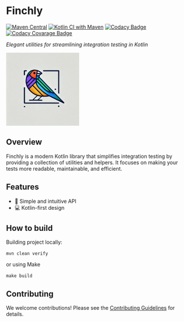 # Finchly

[![Maven Central](https://img.shields.io/maven-central/v/me.kpavlov.finchly/root)](https://repo1.maven.org/maven2/me/kpavlov/finchly/)
[![Kotlin CI with Maven](https://github.com/kpavlov/finchly/actions/workflows/maven.yml/badge.svg?branch=main)](https://github.com/kpavlov/finchly/actions/workflows/maven.yml)
[![Codacy Badge](https://app.codacy.com/project/badge/Grade/3aa0b5847e70494d9795ff98aa14b386)](https://app.codacy.com/gh/kpavlov/finchly/dashboard?utm_source=gh&utm_medium=referral&utm_content=&utm_campaign=Badge_grade)
[![Codacy Covarage Badge](https://app.codacy.com/project/badge/Coverage/3aa0b5847e70494d9795ff98aa14b386)](https://app.codacy.com/gh/kpavlov/finchly/dashboard?utm_source=gh&utm_medium=referral&utm_content=&utm_campaign=Badge_coverage)

_Elegant utilities for streamlining integration testing in Kotlin_

<img src="docs/finchly-logo.webp" alt="Logo" height="200" width="200">

## Overview

Finchly is a modern Kotlin library that simplifies integration testing by providing a collection of utilities and helpers. It focuses on making your tests more readable, maintainable, and efficient.


## Features

- 🚀 Simple and intuitive API
- 💻 Kotlin-first design

## How to build

Building project locally:
```shell
mvn clean verify
```
or using Make
```shell
make build
```

## Contributing
We welcome contributions! Please see the [Contributing Guidelines](CONTRIBUTING.md) for details.

